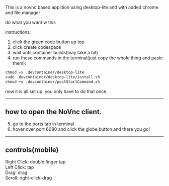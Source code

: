 This is a novnc based applition using desktop-lite and with added chrome and file manager

do what you want w this

instructions:
1. click the green code button up top
2. click create codespace
3. wait until container builds(may take a bit)
4. run these commands in the terminal(just copy the whole thing and paste them):
```diff
chmod +x .devcontainer/desktop-lite
sudo .devcontainer/desktop-lite/install.sh
chmod +x .devcontainer/postStartCommand.sh
```
now it is all set up. you only have to do that once.<br>

---
how to open the NoVnc client.
---
5. go to the ports tab in terminal
6. hover over port 6080 and click the globe button and there you go!

---
controls(mobile)
---
Right Click: double finger tap<br>
Left Click: tap<br>
Drag: drag<br>
Scroll: right-click-drag<br>

